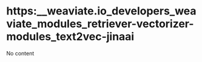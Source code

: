 # https:\_\_weaviate.io_developers_weaviate_modules_retriever-vectorizer-modules_text2vec-jinaai

No content
